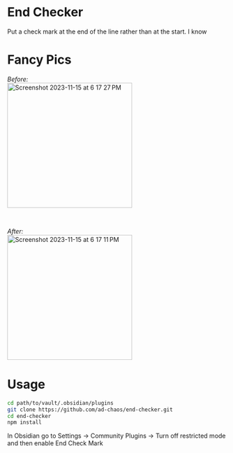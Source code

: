 # End Checker

Put a check mark at the end of the line rather than at the start.
I know

# Fancy Pics
<p>
   <em>Before:</em><br>
   <img width="286" alt="Screenshot 2023-11-15 at 6 17 27 PM" src="https://github.com/ad-chaos/end-checker/assets/90276965/50932c8f-2737-48ef-9ef1-58c05d2ea0e1">
</p>
<br>
<p>
   <em>After:</em><br>
   <img width="286" alt="Screenshot 2023-11-15 at 6 17 11 PM" src="https://github.com/ad-chaos/end-checker/assets/90276965/5a22a1c4-01eb-4d96-b040-88cadaf58ad0">
</p>

# Usage

```bash
cd path/to/vault/.obsidian/plugins
git clone https://github.com/ad-chaos/end-checker.git
cd end-checker
npm install
```

In Obsidian go to Settings -> Community Plugins -> Turn off restricted mode and then enable End Check Mark
